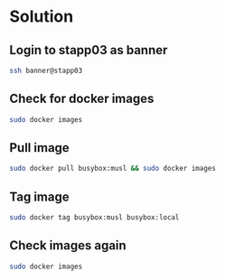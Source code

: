 # Solution

## Login to stapp03 as banner

```bash
ssh banner@stapp03
```

## Check for docker images

```bash
sudo docker images
```

## Pull image

```bash
sudo docker pull busybox:musl && sudo docker images
```

## Tag image

```bash
sudo docker tag busybox:musl busybox:local
```

## Check images again

```bash
sudo docker images
```

